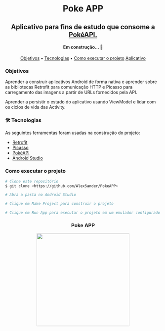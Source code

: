 <h1 align="center">Poke APP</h1>

<h2 align="center">Aplicativo para fins de estudo que consome a <a href="https://pokeapi.co/">PokéAPI.</a></h2>

<h4 align="center">
  Em construção...  🚧
</h4>

<p align="center">
 <a href="#objetivos">Objetivos</a> •
 <a href="#tecnologias">Tecnologias</a> • 
 <a href="#como-executar-o-projeto">Como executar o projeto</a>
 <a href="#aplicativo">Aplicativo</a>
</p>

### Objetivos

Aprender a construir aplicativos Android de forma nativa e aprender sobre as bibliotecas Retrofit para comunicação HTTP e Picasso para carregamento das imagens a partir de URLs fornecidos pela API.

Aprender a persistir o estado do aplicativo usando ViewModel e lidar com os ciclos de vida das Activity.

<h3 id="tecnologias">🛠 Tecnologias</h3>

As seguintes ferramentas foram usadas na construção do projeto:

- [Retrofit](https://square.github.io/retrofit/)
- [Picasso](https://square.github.io/picasso/)
- [PokéAPI](https://pokeapi.co/)
- [Android Studio](https://developer.android.com/studio)

### Como executar o projeto

```bash
# Clone este repositório
$ git clone <https://github.com/Alex5ander/PokeAPP>

# Abra a pasta no Android Studio

# Clique em Make Project para construir o projeto

# Clique em Run App para executar o projeto em um emulador configurado ou dispositivo fisico conectado na porta USB
```

<h3 id="aplicativo" align="center">Poke APP</h3>

<div align="center">
  <img src="device-2023-03-12-112353.gif" width="300" />
</div>
